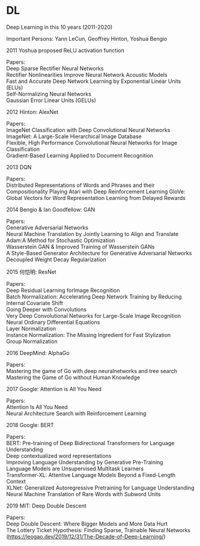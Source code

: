 # DL
Deep Learning in this 10 years (2011-2020)  

Important Persons: Yann LeCun, Geoffrey Hinton, Yoshua Bengio  

2011 Yoshua proposed ReLU activation function  

Papers:  
Deep Sparse Rectifier Neural Networks  
Rectifier Nonlinearities Improve Neural Network Acoustic Models  
Fast and Accurate Deep Network Learning by Exponential Linear Units (ELUs)  
Self-Normalizing Neural Networks  
Gaussian Error Linear Units (GELUs)  

2012 Hinton: AlexNet

Papers:  
ImageNet Classification with Deep Convolutional Neural Networks  
ImageNet: A Large-Scale Hierarchical Image Database  
Flexible, High Performance Convolutional Neural Networks for Image Classification  
Gradient-Based Learning Applied to Document Recognition  

2013 DQN

Papers:  
Distributed Representations of Words and Phrases and their Compositionality
Playing Atari with Deep Reinforcement Learning
GloVe: Global Vectors for Word Representation
Learning from Delayed Rewards

2014 Bengio & Ian Goodfellow: GAN  

Papers:  
Generative Adversarial Networks  
Neural Machine Translation by Jointly Learning to Align and Translate  
Adam:A Method for Stochastic Optimization  
Wasserstein GAN & Improved Training of Wasserstein GANs  
A Style-Based Generator Architecture for Generative Adversarial Networks  
Decoupled Weight Decay Regularization  

2015 何恺明: ResNet  

Papers:  
Deep Residual Learning forImage Recognition   
Batch Normalization: Accelerating Deep Network Training by Reducing Internal Covariate Shift  
Going Deeper with Convolutions  
Very Deep Convolutional Networks for Large-Scale Image Recognition  
Neural Ordinary Differential Equations  
Layer Normalization  
Instance Normalization: The Missing Ingredient for Fast Stylization  
Group Normalization  

2016 DeepMind: AlphaGo  

Papers:  
Mastering the game of Go with deep neuralnetworks and tree search  
Mastering the Game of Go without Human Knowledge  

2017 Google: Attention is All You Need  

Papers:  
Attention Is All You Need  
Neural Architecture Search with Reinforcement Learning  

2018 Google: BERT

Papers:  
BERT: Pre-training of Deep Bidirectional Transformers for Language Understanding  
Deep contextualized word representations  
Improving Language Understanding by Generative Pre-Training  
Language Models are Unsupervised Multitask Learners  
Transformer-XL: Attentive Language Models Beyond a Fixed-Length Context  
XLNet: Generalized Autoregressive Pretraining for Language Understanding  
Neural Machine Translation of Rare Words with Subword Units  

2019 MIT: Deep Double Descent  

Papers:  
Deep Double Descent: Where Bigger Models and More Data Hurt  
The Lottery Ticket Hypothesis: Finding Sparse, Trainable Neural Networks (https://leogao.dev/2019/12/31/The-Decade-of-Deep-Learning/)  
